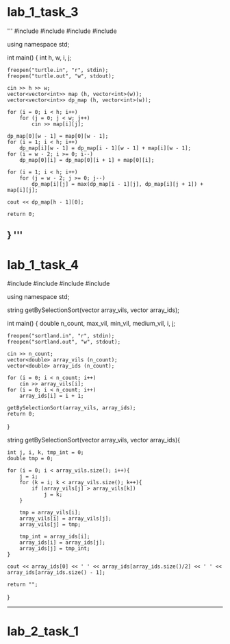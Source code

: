 # lab_1_task_3


'''
#include <iostream>
#include <fstream>
#include <vector>
#include <algorithm>

using namespace std;

int main()
{
	int h, w, i, j;

	freopen("turtle.in", "r", stdin);
	freopen("turtle.out", "w", stdout);

	cin >> h >> w;
	vector<vector<int>> map (h, vector<int>(w));
	vector<vector<int>> dp_map (h, vector<int>(w));

	for (i = 0; i < h; i++)
		for (j = 0; j < w; j++)
			cin >> map[i][j]; 

	dp_map[0][w - 1] = map[0][w - 1];
	for (i = 1; i < h; i++)
		dp_map[i][w - 1] = dp_map[i - 1][w - 1] + map[i][w - 1];
	for (i = w - 2; i >= 0; i--)
		dp_map[0][i] = dp_map[0][i + 1] + map[0][i];

	for (i = 1; i < h; i++)
		for (j = w - 2; j >= 0; j--)
			dp_map[i][j] = max(dp_map[i - 1][j], dp_map[i][j + 1]) + map[i][j];   

	cout << dp_map[h - 1][0];

	return 0;
}
'''
---------------------

# lab_1_task_4

#include <iostream>
#include <fstream>
#include <vector>
#include <algorithm>

using namespace std;

string getBySelectionSort(vector<double> array_vils, vector<double> array_ids);

int main()
{
	double n_count, max_vil, min_vil, medium_vil, i, j;

	freopen("sortland.in", "r", stdin);
	freopen("sortland.out", "w", stdout);

	cin >> n_count;
	vector<double> array_vils (n_count);
	vector<double> array_ids (n_count);

	for (i = 0; i < n_count; i++)
		cin >> array_vils[i];
	for (i = 0; i < n_count; i++)
		array_ids[i] = i + 1; 
		
	getBySelectionSort(array_vils, array_ids);
	return 0;
}

string getBySelectionSort(vector<double> array_vils, vector<double> array_ids){

	int j, i, k, tmp_int = 0;
	double tmp = 0;

	for (i = 0; i < array_vils.size(); i++){
		j = i;
		for (k = i; k < array_vils.size(); k++){
			if (array_vils[j] > array_vils[k])
				j = k;
		}
		
		tmp = array_vils[i];
		array_vils[i] = array_vils[j];
		array_vils[j] = tmp;	

		tmp_int = array_ids[i];
		array_ids[i] = array_ids[j];
		array_ids[j] = tmp_int;
	}

	cout << array_ids[0] << ' ' << array_ids[array_ids.size()/2] << ' ' << array_ids[array_ids.size() - 1];

	return "";
}

--------------------
# lab_2_task_1


